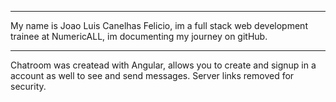 *************************
My name is Joao Luis Canelhas Felicio, im a full stack web development trainee at NumericALL, im documenting my journey on gitHub.
*************************

Chatroom was createad with Angular, allows you to create and signup in a account as well to see and send messages.
Server links removed for security.
